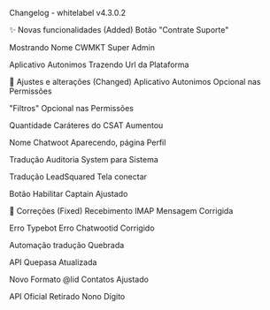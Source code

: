 Changelog - whitelabel v4.3.0.2

✨ Novas funcionalidades (Added)
Botão "Contrate Suporte"

Mostrando Nome CWMKT Super Admin

Aplicativo Autonimos Trazendo Url da Plataforma

🚸 Ajustes e alterações (Changed)
Aplicativo Autonimos Opcional nas Permissões

"Filtros" Opcional nas Permissões

Quantidade Caráteres do CSAT Aumentou

Nome Chatwoot Aparecendo, página Perfil

Tradução Auditoria System para Sistema

Tradução LeadSquared Tela conectar

Botão Habilitar Captain Ajustado

🐛 Correções (Fixed)
Recebimento IMAP Mensagem Corrigida

Erro Typebot Erro Chatwootid Corrigido

Automação tradução Quebrada

API Quepasa Atualizada

Novo Formato @lid Contatos Ajustado

API Oficial Retirado Nono Dígito


